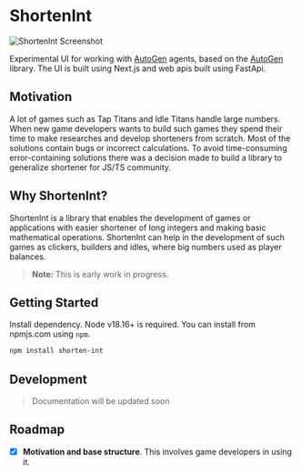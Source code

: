 # ShortenInt

![ShortenInt Screenshot](docs/images/shortenintscreen.png)

Experimental UI for working with [AutoGen](https://github.com/microsoft/autogen) agents, based on the [AutoGen](https://github.com/microsoft/autogen) library. The UI is built using Next.js and web apis built using FastApi.

## Motivation

A lot of games such as Tap Titans and Idle Titans handle large numbers. When new game developers wants to build such games they spend their time to make researches and develop shorteners from scratch. Most of the solutions contain bugs or incorrect calculations.
To avoid time-consuming error-containing solutions there was a decision made to build a library to generalize shortener for JS/TS community.

## Why ShortenInt?

ShortenInt is a library that enables the development of games or applications with easier shortener of long integers and making basic mathematical operations. ShortenInt can help in the development of such games as clickers, builders and idles, where big numbers used as player balances.

> **Note:** This is early work in progress.

## Getting Started

Install dependency. Node v18.16+ is required. You can install from npmjs.com using `npm`.

```bash
npm install shorten-int
```

## Development

> Documentation will be updated soon

## Roadmap

- [x] **Motivation and base structure**.
      This involves game developers in using it.
